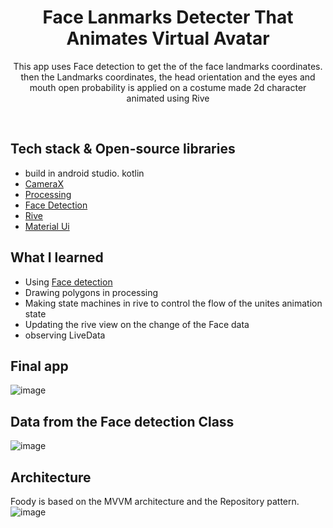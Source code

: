 <h1 align="center">Face Lanmarks Detecter That Animates Virtual Avatar</h1>

<p align="center">  
 This app uses Face detection to get the of the face landmarks coordinates.
 then the Landmarks coordinates, the head orientation and the eyes and mouth open probability is applied on a costume made 2d character animated using Rive 
</p>
</br>


## Tech stack & Open-source libraries
 - build in android studio. kotlin
- [CameraX](https://developer.android.com/training/camerax)
- [Processing](https://android.processing.org)
- [Face Detection](https://developers.google.com/ml-kit/vision/face-detection)
- [Rive](https://rive.app/)
- [Material Ui](https://material.io/)

## What I learned
- Using [Face detection](https://developers.google.com/ml-kit/vision/face-detection)
- Drawing polygons in processing
- Making state machines in rive to control the flow of the unites animation state
- Updating the rive view on the change of the Face data 
- observing LiveData
 
## Final app
![image](https://user-images.githubusercontent.com/98290339/152496715-4a8c7013-a344-4733-9555-f2f774978a10.png)

## Data from the Face detection Class 

![image](https://user-images.githubusercontent.com/98290339/152496260-f0f223a4-5723-4ca2-85fe-e57969e5426d.png)

## Architecture
Foody is based on the MVVM architecture and the Repository pattern.
![image](https://user-images.githubusercontent.com/98290339/152096381-2a8898d3-c351-4032-979d-ebc836e46332.png)

